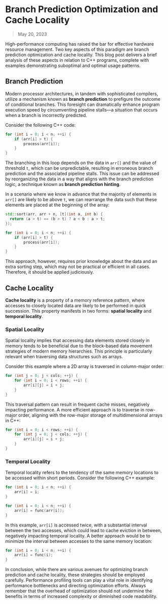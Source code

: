 # Branch Prediction Optimization and Cache Locality

> May 20, 2023

High-performance computing has raised the bar for effective hardware resource management. Two key aspects of this paradigm are branch prediction optimization and cache locality. This blog post delivers a brief analysis of these aspects in relation to C++ programs, complete with examples demonstrating suboptimal and optimal usage patterns.

## Branch Prediction

Modern processor architectures, in tandem with sophisticated compilers, utilize a mechanism known as **branch prediction** to prefigure the outcome of conditional branches. This foresight can dramatically enhance program execution speed by circumventing pipeline stalls—a situation that occurs when a branch is incorrectly predicted.

Consider the following C++ code:

```cpp
for (int i = 0; i < n; ++i) {
    if (arr[i] > t) {
        process(arr[i]);
    }
}
```

The branching in this loop depends on the data in `arr[]` and the value of threshold `t`, which can be unpredictable, resulting in erroneous branch prediction and the associated pipeline stalls. This issue can be addressed by reorganizing the data in a way that aligns with the branch prediction logic, a technique known as **branch prediction hinting**.

In a scenario where we know in advance that the majority of elements in `arr[]` are likely to be above `t`, we can rearrange the data such that these elements are placed at the beginning of the array:

```cpp
std::sort(arr, arr + n, [t](int a, int b) {
  return (a > t) == (b > t) ? a < b : a > t;
});

for (int i = 0; i < n; ++i) {
    if (arr[i] > t) {
        process(arr[i]);
    }
}
```

This approach, however, requires prior knowledge about the data and an extra sorting step, which may not be practical or efficient in all cases. Therefore, it should be applied judiciously.

## Cache Locality

**Cache locality** is a property of a memory reference pattern, where accesses to closely located data are likely to be performed in quick succession. This property manifests in two forms: **spatial locality** and **temporal locality**.

### Spatial Locality

Spatial locality implies that accessing data elements stored closely in memory tends to be beneficial due to the block-based data movement strategies of modern memory hierarchies. This principle is particularly relevant when traversing data structures such as arrays.

Consider this example where a 2D array is traversed in column-major order:

```cpp
for (int j = 0; j < cols; ++j) {
    for (int i = 0; i < rows; ++i) {
        arr[i][j] = i + j;
    }
}
```

This traversal pattern can result in frequent cache misses, negatively impacting performance. A more efficient approach is to traverse in row-major order, aligning with the row-major storage of multidimensional arrays in C++:

```cpp
for (int i = 0; i < rows; ++i) {
    for (int j = 0; j < cols; ++j) {
        arr[i][j] = i + j;
    }
}
```

### Temporal Locality

Temporal locality refers to the tendency of the same memory locations to be accessed within short periods. Consider the following C++ example:

```cpp
for (int i = 0; i < n; ++i) {
    arr[i] = i;
}

for (int i = 0; i < n; ++i) {
    arr[i] = func(arr[i]);
}
```

In this example, `arr[i]` is accessed twice, with a substantial interval between the two accesses, which could lead to cache eviction in between, negatively impacting temporal locality. A better approach would be to minimize the interval between accesses to the same memory location:

```cpp
for (int i = 0; i < n; ++i) {
    arr[i] = func(i);
}
```

In conclusion, while there are various avenues for optimizing branch prediction and cache locality, these strategies should be employed carefully. Performance profiling tools can play a vital role in identifying performance bottlenecks and directing optimization efforts. Always remember that the overhead of optimization should not undermine the benefits in terms of increased complexity or diminished code readability.
